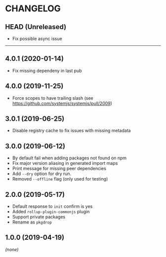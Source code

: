 CHANGELOG
=========

## HEAD (Unreleased)
* Fix possible async issue

--------------------

## 4.0.1 (2020-01-14)
* Fix missing dependeny in last pub

## 4.0.0 (2019-11-25)
* Force scopes to have trailing slash (see https://github.com/systemjs/systemjs/pull/2009)

## 3.0.1 (2019-06-25)
* Disable registry cache to fix issues with missing metadata

## 3.0.0 (2019-06-12)
* By default fail when adding packages not found on npm
* Fix major version aliasing in generated import maps
* Print message for missing peer dependencies
* Add `--dry` option for dry run.
* Removed `--offline` flag (only used for testing)

## 2.0.0 (2019-05-17)
* Default response to `init` confirm is yes
* Added `rollup-plugin-commonjs` plugin
* Support private packages
* Rename as `pkgdrop`

## 1.0.0 (2019-04-19)
_(none)_



